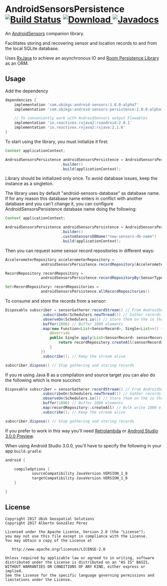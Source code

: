 # AndroidSensorsPersistence [![Build Status](https://travis-ci.org/ubikgs/AndroidSensorsPersistence.svg?branch=master)](https://travis-ci.org/ubikgs/AndroidSensorsPersistence) [ ![Download](https://api.bintray.com/packages/ubikgs/AndroidSensors/android-sensors-persistence/images/download.svg) ](https://bintray.com/ubikgs/AndroidSensors/android-sensors-persistence/_latestVersion) [![Javadocs](https://www.javadoc.io/badge/com.ubikgs/android-sensors-persistence.svg)](https://www.javadoc.io/doc/com.ubikgs/android-sensors-persistence)


An [AndroidSensors](https://github.com/ubikgs/AndroidSensors) companion library.

Facilitates storing and recovering sensor and location records to and from the local SQLite database.

Uses [RxJava](https://github.com/ReactiveX/RxJava) to achieve an asynchronous IO and [Room Persistence Library](https://developer.android.com/topic/libraries/architecture/room.html) as an ORM.

## Usage

Add the dependency

```groovy
dependencies {
    implementation 'com.ubikgs:android-sensors:1.0.0-alpha7'
    implementation 'com.ubikgs:android-sensors-persistence:1.0.0-alpha7'

    // To conveniently work with AndroidSensors output Flowables
    implementation 'io.reactivex.rxjava2:rxandroid:2.0.1'
    implementation 'io.reactivex.rxjava2:rxjava:2.1.6'
}
```

To start using the library, you must initialize it first:

```java
Context applicationContext;

AndroidSensorsPersistence androidSensorsPersistence = AndroidSensorsPersistence
                         .builder()
                         .build(applicationContext);
```
Library should be initialized only once. To avoid database issues, keep the instance as a singleton.

The library uses by default "android-sensors-database" as database name. If for any reason this database name enters in conflict with another database and you can't change it, you can configure AndroidSensorsPersistence database name doing the following:

```java
Context applicationContext;

AndroidSensorsPersistence androidSensorsPersistence = AndroidSensorsPersistence
                         .builder()
                         .customSensorsDBName("new-sensors-db-name")
                         .build(applicationContext);
```

Then you can request some sensor record repositories in different ways:

```java
AccelerometerRepository accelerometerRepository =
                androidSensorsPersistence.recordRepository(AccelerometerRepository.class);

RecordRepository recordRepository =
                androidSensorsPersistence.recordRepositoryBy(SensorType.ACCELEROMETER);

Set<RecordRepository> recordRepositories =
                androidSensorsPersistence.allRecordRepositories()
```

To consume and store the records from a sensor:

```java
Disposable subscriber = sensorGatherer.recordStream() // From AndroidSensors library, check the README to know how to initialize this
                .subscribeOn(Schedulers.newThread()) // Gather records on a new thread
                .observeOn(Schedulers.io()) // Store them on the io thread
                .buffer(1000) // Buffer 1000 elements
                .map(new Function<List<SensorRecord>, Single<List>>() { // Bulk write 1000 elements
                    @Override
                    public Single apply(List<SensorRecord> sensorRecords) throws Exception {
                        return recordRepository.createAll(sensorRecords;
                    }
                })
                .subscribe(); // Keep the stream alive

subscriber.dispose() // Stop gathering and storing records
```

If you re using Java 8 as a compilation and source target you can also do the following which is more succinct:

```java
Disposable subscriber = sensorGatherer.recordStream() // From AndroidSensors library, check the README to know how to initialize this
                .subscribeOn(Schedulers.newThread()) // Gather records on a new thread
                .observeOn(Schedulers.io()) // Store them on the io thread
                .buffer(1000) // Buffer 1000 elements
                .map(recordRepository::createAll) // Bulk write 1000 elements
                .subscribe(); // Keep the stream alive

subscriber.dispose() // Stop gathering and storing records
```

If you prefer to work in this way you'll need [Retrolambda](https://github.com/orfjackal/retrolambda) or [Android Studio 3.0.0 Preview](https://developer.android.com/studio/preview/index.html).

When using Android Studio 3.0.0, you'll have to specify the following in your app `build.gradle`:

```groovy
android {

    compileOptions {
            sourceCompatibility JavaVersion.VERSION_1_8
            targetCompatibility JavaVersion.VERSION_1_8
    }

}
```

## License
    Copyright 2017 Ubik Geospatial Solutions
    Copyright 2017 Alberto González Pérez

    Licensed under the Apache License, Version 2.0 (the "License");
    you may not use this file except in compliance with the License.
    You may obtain a copy of the License at

       http://www.apache.org/licenses/LICENSE-2.0

    Unless required by applicable law or agreed to in writing, software
    distributed under the License is distributed on an "AS IS" BASIS,
    WITHOUT WARRANTIES OR CONDITIONS OF ANY KIND, either express or implied.
    See the License for the specific language governing permissions and
    limitations under the License.